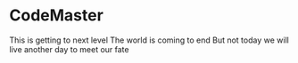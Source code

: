 # CodeMaster
This is getting to next level
The world is coming to end
But not today we will live another day to meet our fate

